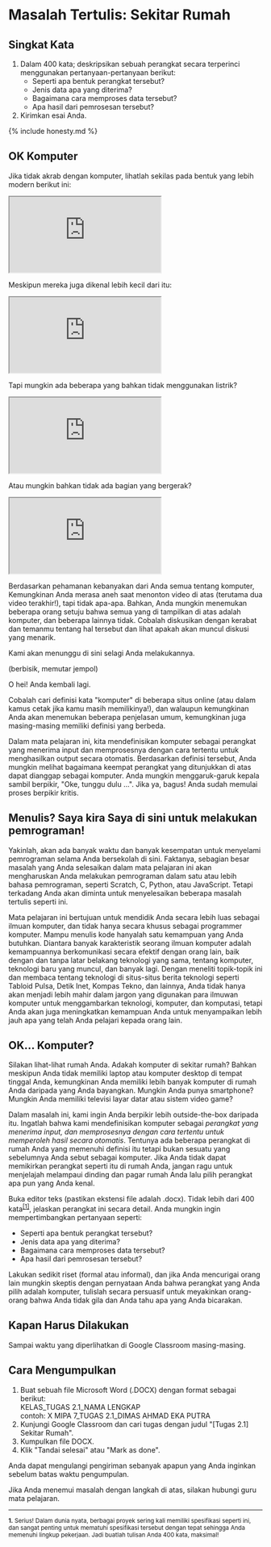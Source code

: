 # Masalah Tertulis: Sekitar Rumah

## Singkat Kata

1. Dalam 400 kata; deskripsikan sebuah perangkat secara terperinci menggunakan pertanyaan-pertanyaan berikut:
    - Seperti apa bentuk perangkat tersebut?
    - Jenis data apa yang diterima?
    - Bagaimana cara memproses data tersebut?
    - Apa hasil dari pemrosesan tersebut?
2. Kirimkan esai Anda.

{% include honesty.md %}

## OK Komputer

Jika tidak akrab dengan komputer, lihatlah sekilas pada bentuk yang lebih modern berikut ini:

<iframe src="https://www.youtube.com/embed/WAxH0YHdTuA"></iframe>

Meskipun mereka juga dikenal lebih kecil dari itu:

<iframe src="https://www.youtube.com/embed/5bvcyIV4yzo"></iframe>

Tapi mungkin ada beberapa yang bahkan tidak menggunakan listrik?

<iframe src="https://www.youtube.com/embed/GcDshWmhF4A"></iframe>

Atau mungkin bahkan tidak ada bagian yang bergerak?

<iframe src="https://www.youtube.com/embed/tYhq7J7ToQo"></iframe>

Berdasarkan pehamanan kebanyakan dari Anda semua tentang komputer, Kemungkinan Anda merasa aneh saat menonton video di atas (terutama dua video terakhir!), tapi tidak apa-apa. Bahkan, Anda mungkin menemukan beberapa orang setuju bahwa semua yang di tampilkan di atas adalah komputer, dan beberapa lainnya tidak. Cobalah diskusikan dengan kerabat dan temanmu tentang hal tersebut dan lihat apakah akan muncul diskusi yang menarik.

Kami akan menunggu di sini selagi Anda melakukannya.

(berbisik, memutar jempol)

O hei! Anda kembali lagi.

Cobalah cari definisi kata "komputer" di beberapa situs online (atau dalam kamus cetak jika kamu masih memilikinya!), dan walaupun kemungkinan Anda akan menemukan beberapa penjelasan umum, kemungkinan juga masing-masing memiliki definisi yang berbeda.

Dalam mata pelajaran ini, kita mendefinisikan komputer sebagai perangkat yang menerima input dan memprosesnya dengan cara tertentu untuk menghasilkan output secara otomatis. Berdasarkan definisi tersebut, Anda mungkin melihat bagaimana keempat perangkat yang ditunjukkan di atas dapat dianggap sebagai komputer. Anda mungkin menggaruk-garuk kepala sambil berpikir, "Oke, tunggu dulu ...". Jika ya, bagus! Anda sudah memulai proses berpikir kritis.

## Menulis? Saya kira Saya di sini untuk melakukan pemrograman!

Yakinlah, akan ada banyak waktu dan banyak kesempatan untuk menyelami pemrograman selama Anda bersekolah di sini. Faktanya, sebagian besar masalah yang Anda selesaikan dalam mata pelajaran ini akan mengharuskan Anda melakukan pemrograman dalam satu atau lebih bahasa pemrograman, seperti Scratch, C, Python, atau JavaScript. Tetapi terkadang Anda akan diminta untuk menyelesaikan beberapa masalah tertulis seperti ini. 

Mata pelajaran ini bertujuan untuk mendidik Anda secara lebih luas sebagai ilmuan komputer, dan tidak hanya secara khusus sebagai programmer komputer. Mampu menulis kode hanyalah satu kemampuan yang Anda butuhkan. Diantara banyak karakteristik seorang ilmuan komputer adalah kemampuannya berkomunikasi secara efektif dengan orang lain, baik dengan dan tanpa latar belakang teknologi yang sama, tentang komputer, teknologi baru yang muncul, dan banyak lagi. Dengan meneliti topik-topik ini dan membaca tentang teknologi di situs-situs berita teknologi seperti Tabloid Pulsa, Detik Inet, Kompas Tekno, dan lainnya, Anda tidak hanya akan menjadi lebih mahir dalam jargon yang digunakan para ilmuwan komputer untuk menggambarkan teknologi, komputer, dan komputasi, tetapi Anda akan juga meningkatkan kemampuan Anda untuk menyampaikan lebih jauh apa yang telah Anda pelajari kepada orang lain.

## OK... Komputer?

Silakan lihat-lihat rumah Anda. Adakah komputer di sekitar rumah? Bahkan meskipun Anda tidak memiliki laptop atau komputer desktop di tempat tinggal Anda, kemungkinan Anda memiliki lebih banyak komputer di rumah Anda daripada yang Anda bayangkan. Mungkin Anda punya smartphone? Mungkin Anda memiliki televisi layar datar atau sistem video game?

Dalam masalah ini, kami ingin Anda berpikir lebih outside-the-box daripada itu. Ingatlah bahwa kami mendefinisikan komputer sebagai *perangkat yang menerima input, dan memprosesnya dengan cara tertentu untuk memperoleh hasil secara otomatis*. Tentunya ada beberapa perangkat di rumah Anda yang memenuhi definisi itu tetapi bukan sesuatu yang sebelumnya Anda sebut sebagai komputer. Jika Anda tidak dapat memikirkan perangkat seperti itu di rumah Anda, jangan ragu untuk menjelajah melampaui dinding dan pagar rumah Anda lalu pilih perangkat apa pun yang Anda kenal.

Buka editor teks (pastikan ekstensi file adalah .docx). Tidak lebih dari 400 kata<sup>[\[1\]](#fn-1)</sup>, jelaskan perangkat ini secara detail. Anda mungkin ingin mempertimbangkan pertanyaan seperti:

- Seperti apa bentuk perangkat tersebut?
- Jenis data apa yang diterima?
- Bagaimana cara memproses data tersebut?
- Apa hasil dari pemrosesan tersebut?

Lakukan sedikit riset (formal atau informal), dan jika Anda mencurigai orang lain mungkin skeptis dengan pernyataan Anda bahwa perangkat yang Anda pilih adalah komputer, tulislah secara persuasif untuk meyakinkan orang-orang bahwa Anda tidak gila dan Anda tahu apa yang Anda bicarakan.

## Kapan Harus Dilakukan

Sampai waktu yang diperlihatkan di Google Classroom masing-masing.

## Cara Mengumpulkan

1. Buat sebuah file Microsoft Word (.DOCX) dengan format sebagai berikut:  
KELAS_TUGAS 2.1_NAMA LENGKAP  
contoh: X MIPA 7_TUGAS 2.1_DIMAS AHMAD EKA PUTRA
2. Kunjungi Google Classroom dan cari tugas dengan judul "[Tugas 2.1] Sekitar Rumah".
3. Kumpulkan file DOCX.
4. Klik "Tandai selesai" atau "Mark as done".

Anda dapat mengulangi pengiriman sebanyak apapun yang Anda inginkan sebelum batas waktu pengumpulan.

Jika Anda menemui masalah dengan langkah di atas, silakan hubungi guru mata pelajaran.

***

<sup><b id="fn-1">1.</b> Serius! Dalam dunia nyata, berbagai proyek sering kali memiliki spesifikasi seperti ini, dan sangat penting untuk mematuhi spesifikasi tersebut dengan tepat sehingga Anda memenuhi lingkup pekerjaan. Jadi buatlah tulisan Anda 400 kata, maksimal!</sup>
